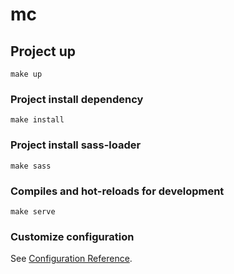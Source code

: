 # mc

## Project up
```
make up
```

### Project install dependency
```
make install
```

### Project install sass-loader
```
make sass
```

### Compiles and hot-reloads for development
```
make serve
```

### Customize configuration
See [Configuration Reference](https://cli.vuejs.org/config/).
